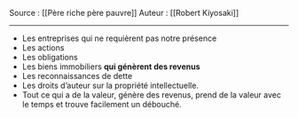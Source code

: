 Source : [[Père riche père pauvre]]
Auteur : [[Robert Kiyosaki]]
***

- Les entreprises qui ne requièrent pas notre présence
- Les actions
- Les obligations 
- Les biens immobiliers **qui génèrent des revenus**
- Les reconnaissances de dette
- Les droits d’auteur sur la propriété intellectuelle.
- Tout ce qui a de la valeur, génère des revenus, prend de la valeur avec le temps et trouve facilement un débouché.